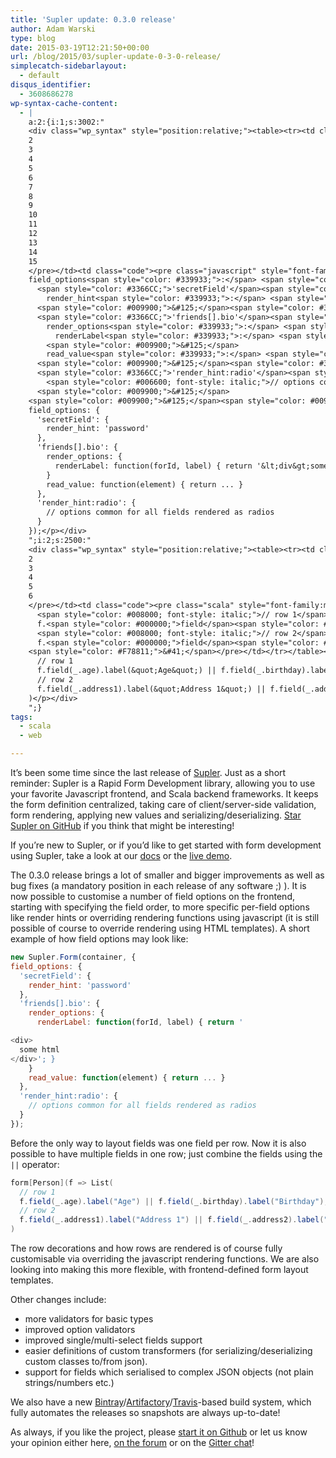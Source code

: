 ```yaml
---
title: 'Supler update: 0.3.0 release'
author: Adam Warski
type: blog
date: 2015-03-19T12:21:50+00:00
url: /blog/2015/03/supler-update-0-3-0-release/
simplecatch-sidebarlayout:
  - default
disqus_identifier:
  - 3608686278
wp-syntax-cache-content:
  - |
    a:2:{i:1;s:3002:"
    <div class="wp_syntax" style="position:relative;"><table><tr><td class="line_numbers"><pre>1
    2
    3
    4
    5
    6
    7
    8
    9
    10
    11
    12
    13
    14
    15
    </pre></td><td class="code"><pre class="javascript" style="font-family:monospace;"><span style="color: #000066; font-weight: bold;">new</span> Supler.<span style="color: #660066;">Form</span><span style="color: #009900;">&#40;</span>container<span style="color: #339933;">,</span> <span style="color: #009900;">&#123;</span>
    field_options<span style="color: #339933;">:</span> <span style="color: #009900;">&#123;</span>
      <span style="color: #3366CC;">'secretField'</span><span style="color: #339933;">:</span> <span style="color: #009900;">&#123;</span>
        render_hint<span style="color: #339933;">:</span> <span style="color: #3366CC;">'password'</span> 
      <span style="color: #009900;">&#125;</span><span style="color: #339933;">,</span>
      <span style="color: #3366CC;">'friends[].bio'</span><span style="color: #339933;">:</span> <span style="color: #009900;">&#123;</span>
        render_options<span style="color: #339933;">:</span> <span style="color: #009900;">&#123;</span>
          renderLabel<span style="color: #339933;">:</span> <span style="color: #000066; font-weight: bold;">function</span><span style="color: #009900;">&#40;</span>forId<span style="color: #339933;">,</span> label<span style="color: #009900;">&#41;</span> <span style="color: #009900;">&#123;</span> <span style="color: #000066; font-weight: bold;">return</span> <span style="color: #3366CC;">'&lt;div&gt;some html&lt;/div&gt;'</span><span style="color: #339933;">;</span> <span style="color: #009900;">&#125;</span> 
        <span style="color: #009900;">&#125;</span>
        read_value<span style="color: #339933;">:</span> <span style="color: #000066; font-weight: bold;">function</span><span style="color: #009900;">&#40;</span>element<span style="color: #009900;">&#41;</span> <span style="color: #009900;">&#123;</span> <span style="color: #000066; font-weight: bold;">return</span> ... <span style="color: #009900;">&#125;</span> 
      <span style="color: #009900;">&#125;</span><span style="color: #339933;">,</span>
      <span style="color: #3366CC;">'render_hint:radio'</span><span style="color: #339933;">:</span> <span style="color: #009900;">&#123;</span>
        <span style="color: #006600; font-style: italic;">// options common for all fields rendered as radios</span>
      <span style="color: #009900;">&#125;</span>
    <span style="color: #009900;">&#125;</span><span style="color: #009900;">&#41;</span><span style="color: #339933;">;</span></pre></td></tr></table><p class="theCode" style="display:none;">new Supler.Form(container, {
    field_options: {
      'secretField': {
        render_hint: 'password' 
      },
      'friends[].bio': {
        render_options: {
          renderLabel: function(forId, label) { return '&lt;div&gt;some html&lt;/div&gt;'; } 
        }
        read_value: function(element) { return ... } 
      },
      'render_hint:radio': {
        // options common for all fields rendered as radios
      }
    });</p></div>
    ";i:2;s:2500:"
    <div class="wp_syntax" style="position:relative;"><table><tr><td class="line_numbers"><pre>1
    2
    3
    4
    5
    6
    </pre></td><td class="code"><pre class="scala" style="font-family:monospace;">form<span style="color: #F78811;">&#91;</span>Person<span style="color: #F78811;">&#93;</span><span style="color: #F78811;">&#40;</span>f <span style="color: #000080;">=&gt;</span> List<span style="color: #F78811;">&#40;</span>
      <span style="color: #008000; font-style: italic;">// row 1</span>
      f.<span style="color: #000000;">field</span><span style="color: #F78811;">&#40;</span><span style="color: #000080;">_</span>.<span style="color: #000000;">age</span><span style="color: #F78811;">&#41;</span>.<span style="color: #000000;">label</span><span style="color: #F78811;">&#40;</span><span style="color: #6666FF;">&quot;Age&quot;</span><span style="color: #F78811;">&#41;</span> || f.<span style="color: #000000;">field</span><span style="color: #F78811;">&#40;</span><span style="color: #000080;">_</span>.<span style="color: #000000;">birthday</span><span style="color: #F78811;">&#41;</span>.<span style="color: #000000;">label</span><span style="color: #F78811;">&#40;</span><span style="color: #6666FF;">&quot;Birthday&quot;</span><span style="color: #F78811;">&#41;</span>,
      <span style="color: #008000; font-style: italic;">// row 2</span>
      f.<span style="color: #000000;">field</span><span style="color: #F78811;">&#40;</span><span style="color: #000080;">_</span>.<span style="color: #000000;">address1</span><span style="color: #F78811;">&#41;</span>.<span style="color: #000000;">label</span><span style="color: #F78811;">&#40;</span><span style="color: #6666FF;">&quot;Address 1&quot;</span><span style="color: #F78811;">&#41;</span> || f.<span style="color: #000000;">field</span><span style="color: #F78811;">&#40;</span><span style="color: #000080;">_</span>.<span style="color: #000000;">address2</span><span style="color: #F78811;">&#41;</span>.<span style="color: #000000;">label</span><span style="color: #F78811;">&#40;</span><span style="color: #6666FF;">&quot;Address 2&quot;</span><span style="color: #F78811;">&#41;</span>
    <span style="color: #F78811;">&#41;</span></pre></td></tr></table><p class="theCode" style="display:none;">form[Person](f =&gt; List(
      // row 1
      f.field(_.age).label(&quot;Age&quot;) || f.field(_.birthday).label(&quot;Birthday&quot;),
      // row 2
      f.field(_.address1).label(&quot;Address 1&quot;) || f.field(_.address2).label(&quot;Address 2&quot;)
    )</p></div>
    ";}
tags:
  - scala
  - web

---
```

It’s been some time since the last release of [Supler][1]. Just as a short reminder: Supler is a Rapid Form Development library, allowing you to use your favorite Javascript frontend, and Scala backend frameworks. It keeps the form definition centralized, taking care of client/server-side validation, form rendering, applying new values and serializing/deserializing. [Star Supler on GitHub][1] if you think that might be interesting!

If you’re new to Supler, or if you’d like to get started with form development using Supler, take a look at our [docs][2] or the [live demo][3].

The 0.3.0 release brings a lot of smaller and bigger improvements as well as bug fixes (a mandatory position in each release of any software ;) ). It is now possible to customise a number of field options on the frontend, starting with specifying the field order, to more specific per-field options like render hints or overriding rendering functions using javascript (it is still possible of course to override rendering using HTML templates). A short example of how field options may look like:
```javascript
new Supler.Form(container, {
field_options: {
  'secretField': {
    render_hint: 'password' 
  },
  'friends[].bio': {
    render_options: {
      renderLabel: function(forId, label) { return '

<div>
  some html
</div>'; } 
    }
    read_value: function(element) { return ... } 
  },
  'render_hint:radio': {
    // options common for all fields rendered as radios
  }
});
```

Before the only way to layout fields was one field per row. Now it is also possible to have multiple fields in one row; just combine the fields using the `||` operator:
```scala
form[Person](f => List(
  // row 1
  f.field(_.age).label("Age") || f.field(_.birthday).label("Birthday"),
  // row 2
  f.field(_.address1).label("Address 1") || f.field(_.address2).label("Address 2")
)
```

The row decorations and how rows are rendered is of course fully customisable via overriding the javascript rendering functions. We are also looking into making this more flexible, with frontend-defined form layout templates.

Other changes include:

  * more validators for basic types
  * improved option validators
  * improved single/multi-select fields support
  * easier definitions of custom transformers (for serializing/deserializing custom classes to/from json).
  * support for fields which serialised to complex JSON objects (not plain strings/numbers etc.)

We also have a new [Bintray][4]/[Artifactory][5]/[Travis][6]-based build system, which fully automates the releases so snapshots are always up-to-date!

As always, if you like the project, please [start it on Github][1] or let us know your opinion either here, [on the forum][7] or on the [Gitter chat][8]!

 [1]: https://github.com/softwaremill/supler
 [2]: http://docs.supler.io/en/latest/first.html#first
 [3]: http://demo.supler.io
 [4]: https://bintray.com
 [5]: http://www.jfrog.com/open-source/
 [6]: https://travis-ci.org/softwaremill/supler
 [7]: https://groups.google.com/forum/#!forum/supler
 [8]: https://gitter.im/softwaremill/supler
